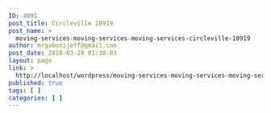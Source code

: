 ```yaml
---
ID: 4091
post_title: Circleville 10919
post_name: >
  moving-services-moving-services-moving-services-circleville-10919
author: mrgabonijeff@gmail.com
post_date: 2018-03-28 01:38:03
layout: page
link: >
  http://localhost/wordpress/moving-services-moving-services-moving-services-circleville-10919/
published: true
tags: [ ]
categories: [ ]
---
```

